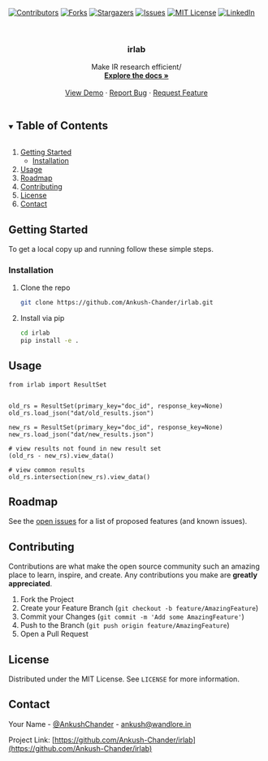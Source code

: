 <!-- PROJECT SHIELDS -->
<!--
*** I'm using markdown "reference style" links for readability.
*** Reference links are enclosed in brackets [ ] instead of parentheses ( ).
*** See the bottom of this document for the declaration of the reference variables
*** for contributors-url, forks-url, etc. This is an optional, concise syntax you may use.
*** https://www.markdownguide.org/basic-syntax/#reference-style-links
-->
[![Contributors][contributors-shield]][contributors-url]
[![Forks][forks-shield]][forks-url]
[![Stargazers][stars-shield]][stars-url]
[![Issues][issues-shield]][issues-url]
[![MIT License][license-shield]][license-url]
[![LinkedIn][linkedin-shield]][linkedin-url]



<!-- PROJECT LOGO -->
<br />
<p align="center">
<!--   <a href="https://github.com/Ankush-Chander/irlab">
    <img src="images/logo.png" alt="Logo" width="80" height="80">
  </a> -->

  <h3 align="center">irlab</h3>

  <p align="center">
    Make IR research efficient/
    <br />
    <a href="https://github.com/Ankush-Chander/irlab"><strong>Explore the docs »</strong></a>
    <br />
    <br />
    <a href="https://github.com/Ankush-Chander/irlab">View Demo</a>
    ·
    <a href="https://github.com/Ankush-Chander/irlab/issues">Report Bug</a>
    ·
    <a href="https://github.com/Ankush-Chander/irlab/issues">Request Feature</a>
  </p>
</p>



<!-- TABLE OF CONTENTS -->
<details open="open">
  <summary><h2 style="display: inline-block">Table of Contents</h2></summary>
   <ol>
<!--    <li>
      <a href="#about-the-project">About The Project</a>
      <ul>
        <li><a href="#built-with">Built With</a></li>
      </ul>
    </li> -->
    <li>
      <a href="#getting-started">Getting Started</a>
      <ul>
<!--         <li><a href="#prerequisites">Prerequisites</a></li> -->
        <li><a href="#installation">Installation</a></li>
      </ul>
    </li>
    <li><a href="#usage">Usage</a></li>
    <li><a href="#roadmap">Roadmap</a></li>
    <li><a href="#contributing">Contributing</a></li>
    <li><a href="#license">License</a></li>
    <li><a href="#contact">Contact</a></li>
<!--     <li><a href="#acknowledgements">Acknowledgements</a></li> -->
  </ol>
</details>



<!-- ABOUT THE PROJECT
## About The Project
[![Product Name Screen Shot][product-screenshot]](https://example.com)
-->

<!--
**### Built With
*** []()
** * []()
** * []()
-->


<!-- GETTING STARTED -->
## Getting Started

To get a local copy up and running follow these simple steps.

<!--
### Prerequisites
This is an example of how to list things you need to use the software and how to install them.
* npm
  ```sh
  npm install npm@latest -g
  ```
-->

### Installation

1. Clone the repo
   ```sh
   git clone https://github.com/Ankush-Chander/irlab.git
   ```
2. Install via pip
   ```sh
   cd irlab
   pip install -e .
   ```



<!-- USAGE EXAMPLES --> 
## Usage
```
from irlab import ResultSet


old_rs = ResultSet(primary_key="doc_id", response_key=None)
old_rs.load_json("dat/old_results.json")

new_rs = ResultSet(primary_key="doc_id", response_key=None)
new_rs.load_json("dat/new_results.json")

# view results not found in new result set 
(old_rs - new_rs).view_data()

# view common results
old_rs.intersection(new_rs).view_data()
```

<!-- _For more examples, please refer to the [Documentation](https://example.com)_ -->


<!-- ROADMAP -->
## Roadmap

See the [open issues](https://github.com/Ankush-Chander/irlab/issues) for a list of proposed features (and known issues).



<!-- CONTRIBUTING -->
## Contributing

Contributions are what make the open source community such an amazing place to learn, inspire, and create. Any contributions you make are **greatly appreciated**.

1. Fork the Project
2. Create your Feature Branch (`git checkout -b feature/AmazingFeature`)
3. Commit your Changes (`git commit -m 'Add some AmazingFeature'`)
4. Push to the Branch (`git push origin feature/AmazingFeature`)
5. Open a Pull Request



<!-- LICENSE -->
## License

Distributed under the MIT License. See `LICENSE` for more information.



<!-- CONTACT -->
## Contact

Your Name - [@AnkushChander](https://twitter.com/AnkushChander) - ankush@wandlore.in

Project Link: [https://github.com/Ankush-Chander/irlab](https://github.com/Ankush-Chander/irlab)



<!-- ACKNOWLEDGEMENTS 
## Acknowledgements
* []()
* []()
* []()
-->




<!-- MARKDOWN LINKS & IMAGES -->
<!-- https://www.markdownguide.org/basic-syntax/#reference-style-links -->
[contributors-shield]: https://img.shields.io/github/contributors/Ankush-Chander/irlab.svg?style=for-the-badge
[contributors-url]: https://github.com/Ankush-Chander/irlab/graphs/contributors
[forks-shield]: https://img.shields.io/github/forks/Ankush-Chander/irlab.svg?style=for-the-badge
[forks-url]: https://github.com/Ankush-Chander/irlab/network/members
[stars-shield]: https://img.shields.io/github/stars/Ankush-Chander/irlab.svg?style=for-the-badge
[stars-url]: https://github.com/Ankush-Chander/irlab/stargazers
[issues-shield]: https://img.shields.io/github/issues/Ankush-Chander/irlab.svg?style=for-the-badge
[issues-url]: https://github.com/Ankush-Chander/irlab/issues
[license-shield]: https://img.shields.io/github/license/Ankush-Chander/irlab.svg?style=for-the-badge
[license-url]: https://github.com/Ankush-Chander/irlab/blob/main/LICENSE
[linkedin-shield]: https://img.shields.io/badge/-LinkedIn-black.svg?style=for-the-badge&logo=linkedin&colorB=555
[linkedin-url]: https://linkedin.com/in/Ankush-Chander

